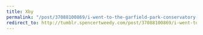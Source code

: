 ```yaml
---
title: Xby
permalink: "/post/37088100869/i-went-to-the-garfield-park-conservatory-for-the"
redirect_to: http://tumblr.spencertweedy.com/post/37088100869/i-went-to-the-garfield-park-conservatory-for-the
---
```


